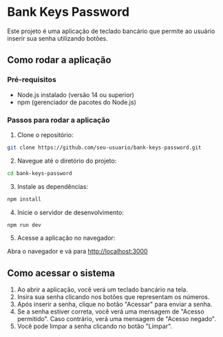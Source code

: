 # Bank Keys Password

Este projeto é uma aplicação de teclado bancário que permite ao usuário inserir sua senha utilizando botões.

## Como rodar a aplicação

### Pré-requisitos

- Node.js instalado (versão 14 ou superior)
- npm (gerenciador de pacotes do Node.js)

### Passos para rodar a aplicação

1. Clone o repositório:

```bash
git clone https://github.com/seu-usuario/bank-keys-password.git
```

2. Navegue até o diretório do projeto:

```bash
cd bank-keys-password
```

3. Instale as dependências:

```bash
npm install
```

4. Inicie o servidor de desenvolvimento:

```bash
npm run dev
```

5. Acesse a aplicação no navegador:

Abra o navegador e vá para [http://localhost:3000](http://localhost:3000)

## Como acessar o sistema

1. Ao abrir a aplicação, você verá um teclado bancário na tela.
2. Insira sua senha clicando nos botões que representam os números.
3. Após inserir a senha, clique no botão "Acessar" para enviar a senha.
4. Se a senha estiver correta, você verá uma mensagem de "Acesso permitido". Caso contrário, verá uma mensagem de "Acesso negado".
5. Você pode limpar a senha clicando no botão "Limpar".

